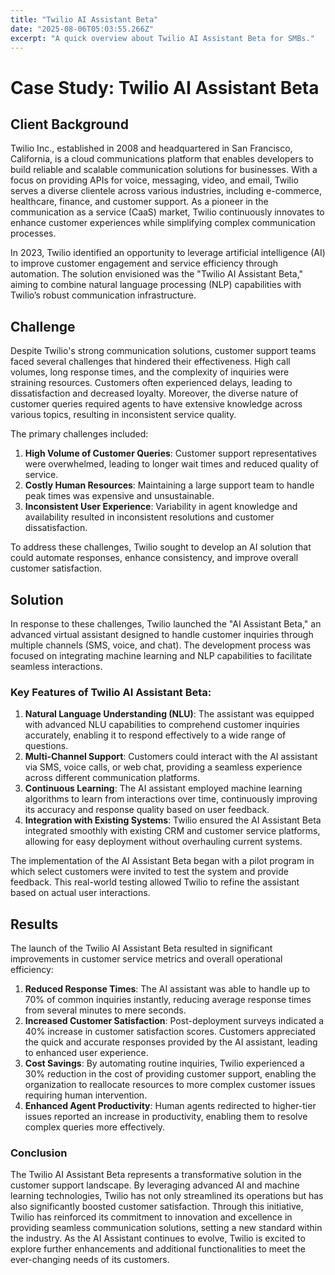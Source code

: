 ```yaml
---
title: "Twilio AI Assistant Beta"
date: "2025-08-06T05:03:55.266Z"
excerpt: "A quick overview about Twilio AI Assistant Beta for SMBs."
---
```

# Case Study: Twilio AI Assistant Beta

## Client Background

Twilio Inc., established in 2008 and headquartered in San Francisco, California, is a cloud communications platform that enables developers to build reliable and scalable communication solutions for businesses. With a focus on providing APIs for voice, messaging, video, and email, Twilio serves a diverse clientele across various industries, including e-commerce, healthcare, finance, and customer support. As a pioneer in the communication as a service (CaaS) market, Twilio continuously innovates to enhance customer experiences while simplifying complex communication processes.

In 2023, Twilio identified an opportunity to leverage artificial intelligence (AI) to improve customer engagement and service efficiency through automation. The solution envisioned was the "Twilio AI Assistant Beta," aiming to combine natural language processing (NLP) capabilities with Twilio’s robust communication infrastructure.

## Challenge

Despite Twilio's strong communication solutions, customer support teams faced several challenges that hindered their effectiveness. High call volumes, long response times, and the complexity of inquiries were straining resources. Customers often experienced delays, leading to dissatisfaction and decreased loyalty. Moreover, the diverse nature of customer queries required agents to have extensive knowledge across various topics, resulting in inconsistent service quality.

The primary challenges included:

1. **High Volume of Customer Queries**: Customer support representatives were overwhelmed, leading to longer wait times and reduced quality of service.
2. **Costly Human Resources**: Maintaining a large support team to handle peak times was expensive and unsustainable.
3. **Inconsistent User Experience**: Variability in agent knowledge and availability resulted in inconsistent resolutions and customer dissatisfaction.

To address these challenges, Twilio sought to develop an AI solution that could automate responses, enhance consistency, and improve overall customer satisfaction.

## Solution

In response to these challenges, Twilio launched the "AI Assistant Beta," an advanced virtual assistant designed to handle customer inquiries through multiple channels (SMS, voice, and chat). The development process was focused on integrating machine learning and NLP capabilities to facilitate seamless interactions.

### Key Features of Twilio AI Assistant Beta:

1. **Natural Language Understanding (NLU)**: The assistant was equipped with advanced NLU capabilities to comprehend customer inquiries accurately, enabling it to respond effectively to a wide range of questions.
2. **Multi-Channel Support**: Customers could interact with the AI assistant via SMS, voice calls, or web chat, providing a seamless experience across different communication platforms.
3. **Continuous Learning**: The AI assistant employed machine learning algorithms to learn from interactions over time, continuously improving its accuracy and response quality based on user feedback.
4. **Integration with Existing Systems**: Twilio ensured the AI Assistant Beta integrated smoothly with existing CRM and customer service platforms, allowing for easy deployment without overhauling current systems.

The implementation of the AI Assistant Beta began with a pilot program in which select customers were invited to test the system and provide feedback. This real-world testing allowed Twilio to refine the assistant based on actual user interactions.

## Results

The launch of the Twilio AI Assistant Beta resulted in significant improvements in customer service metrics and overall operational efficiency:

1. **Reduced Response Times**: The AI assistant was able to handle up to 70% of common inquiries instantly, reducing average response times from several minutes to mere seconds.
2. **Increased Customer Satisfaction**: Post-deployment surveys indicated a 40% increase in customer satisfaction scores. Customers appreciated the quick and accurate responses provided by the AI assistant, leading to enhanced user experience.
3. **Cost Savings**: By automating routine inquiries, Twilio experienced a 30% reduction in the cost of providing customer support, enabling the organization to reallocate resources to more complex customer issues requiring human intervention.
4. **Enhanced Agent Productivity**: Human agents redirected to higher-tier issues reported an increase in productivity, enabling them to resolve complex queries more effectively.

### Conclusion

The Twilio AI Assistant Beta represents a transformative solution in the customer support landscape. By leveraging advanced AI and machine learning technologies, Twilio has not only streamlined its operations but has also significantly boosted customer satisfaction. Through this initiative, Twilio has reinforced its commitment to innovation and excellence in providing seamless communication solutions, setting a new standard within the industry. As the AI Assistant continues to evolve, Twilio is excited to explore further enhancements and additional functionalities to meet the ever-changing needs of its customers.